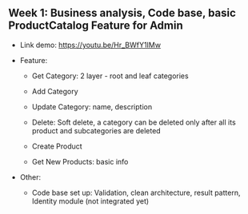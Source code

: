 ## Week 1: Business analysis, Code base, basic ProductCatalog Feature for Admin

-   Link demo: https://youtu.be/Hr_BWfY1IMw
-   Feature:

    -   Get Category: 2 layer - root and leaf categories
    -   Add Category
    -   Update Category: name, description
    -   Delete: Soft delete, a category can be deleted only after all its product and subcategories are deleted

    -   Create Product
    -   Get New Products: basic info

-   Other:
    -   Code base set up: Validation, clean architecture, result pattern, Identity module (not integrated yet)
